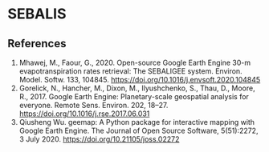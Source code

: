 # SEBALIS


## References
1. Mhawej, M., Faour, G., 2020. Open-source Google Earth Engine 30-m evapotranspiration rates retrieval: The SEBALIGEE system. Environ. Model. Softw. 133, 104845. https://doi.org/10.1016/j.envsoft.2020.104845
2. Gorelick, N., Hancher, M., Dixon, M., Ilyushchenko, S., Thau, D., Moore, R., 2017. Google Earth Engine: Planetary-scale geospatial analysis for everyone. Remote Sens. Environ. 202, 18–27. https://doi.org/10.1016/j.rse.2017.06.031 
3. Qiusheng Wu. geemap: A Python package for interactive mapping with Google Earth Engine. The Journal of Open Source Software, 5(51):2272, 3 July 2020. https://doi.org/10.21105/joss.02272
